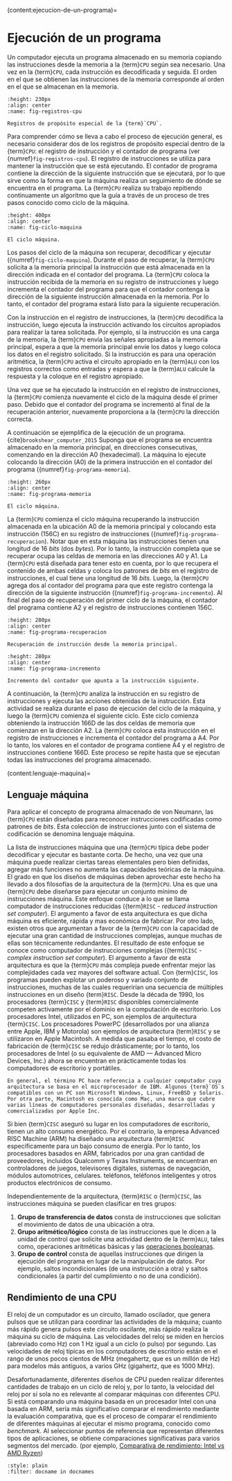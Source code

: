 (content:ejecucion-de-un-programa)=
# Ejecución de un programa

Un computador ejecuta un programa almacenado en su memoria copiando las instrucciones desde la memoria a la {term}`CPU` según sea necesario. Una vez en la {term}`CPU`, cada instrucción es decodificada y seguida. El orden en el que se obtienen las instrucciones de la memoria corresponde al orden en el que se almacenan en la memoria.

```{figure} ../images/registros-especiales.png
:height: 230px
:align: center
:name: fig-registros-cpu

Registros de propósito especial de la {term}`CPU`.
```

Para comprender cómo se lleva a cabo el proceso de ejecución general, es necesario considerar dos de los registros de propósito especial dentro de la {term}`CPU`: el registro de instrucción y el contador de programa (ver {numref}`fig-registros-cpu`). El registro de instrucciones se utiliza para mantener la instrucción que se está ejecutando. El contador de programa contiene la dirección de la siguiente instrucción que se ejecutará, por lo que sirve como la forma en que la máquina realiza un seguimiento de dónde se encuentra en el programa.
La {term}`CPU` realiza su trabajo repitiendo continuamente un algoritmo que la guía a través de un proceso de tres pasos conocido como ciclo de la máquina. 

```{figure} ../images/ciclo_maquina.png
:height: 400px
:align: center
:name: fig-ciclo-maquina

El ciclo máquina.
```

Los pasos del ciclo de la máquina son recuperar, decodificar y ejecutar ({numref}`fig-ciclo-maquina`). Durante el paso de recuperar, la {term}`CPU` solicita a la memoria principal la instrucción que está almacenada en la dirección indicada en el contador del programa. La {term}`CPU` coloca la instrucción recibida de la memoria en su registro de instrucciones y luego incrementa el contador del programa para que el contador contenga la dirección de la siguiente instrucción almacenada en la memoria. Por lo tanto, el contador del programa estará listo para la siguiente recuperación.

Con la instrucción en el registro de instrucciones, la {term}`CPU` decodifica la instrucción, luego ejecuta la instrucción activando los circuitos apropiados para realizar la tarea solicitada. Por ejemplo, si la instrucción es una carga de la memoria, la {term}`CPU`  envía las señales apropiadas a la memoria principal, espera a que la memoria principal envíe los datos y luego coloca los datos en el registro solicitado. Si la instrucción es para una operación aritmética, la {term}`CPU` activa el circuito apropiado en la {term}`ALU` con los registros correctos como entradas y espera a que la {term}`ALU` calcule la respuesta y la coloque en el registro apropiado.

Una vez que se ha ejecutado la instrucción en el registro de instrucciones, la {term}`CPU` comienza nuevamente el ciclo de la máquina desde el primer paso. Debido que el contador del programa se incrementó al final de la recuperación anterior, nuevamente proporciona a la {term}`CPU` la dirección correcta.

A continuación se ejemplifica de la ejecución de un programa. {cite}`brookshear_computer_2015` Suponga que el programa se encuentra almacenado en la memoria principal, en direcciones consecutivas, comenzando en la dirección A0 (hexadecimal). La máquina lo ejecute colocando la dirección (A0) de la primera instrucción en el contador del programa ({numref}`fig-programa-memoria`).

```{figure} ../images/programa-en-memoria.png
:height: 260px
:align: center
:name: fig-programa-memoria

El ciclo máquina.
```

La {term}`CPU` comienza el ciclo máquina recuperando la instrucción almacenada en la ubicación A0 de la memoria principal y colocando esta instrucción (156C) en su registro de instrucciones ({numref}`fig-programa-recuperacion`). Notar que en esta máquina las instrucciones tienen una longitud de 16 _bits_ (dos _bytes_). Por lo tanto, la instrucción completa que se recuperar ocupa las celdas de memoria en las direcciones A0 y A1. La {term}`CPU` está diseñada para tener esto en cuenta, por lo que recupera el contenido de ambas celdas y coloca los patrones de _bits_ en el registro de instrucciones, el cual tiene una longitud de 16 _bits_. Luego, la {term}`CPU` agrega dos al contador del programa para que este registro contenga la dirección de la siguiente instrucción ({numref}`fig-programa-incremento`). Al final del paso de recuperación del primer ciclo de la máquina, el contador del programa contiene A2 y el registro de instrucciones contienen 156C.

```{figure} ../images/programa-recuperacion.png
:height: 280px
:align: center
:name: fig-programa-recuperacion

Recuperación de instrucción desde la memoria principal.
```

```{figure} ../images/programa-incremento.png
:height: 280px
:align: center
:name: fig-programa-incremento

Incremento del contador que apunta a la instrucción siguiente.
```

A continuación, la {term}`CPU` analiza la instrucción en su registro de instrucciones y ejecuta las acciones obtenidas de la instrucción. Esta actividad se realiza durante el paso de ejecución del ciclo de la máquina, y luego la {term}`CPU` comienza el siguiente ciclo. Este ciclo comienza obteniendo la instrucción 166D de las dos celdas de memoria que comienzan en la dirección A2. La {term}`CPU` coloca esta instrucción en el registro de instrucciones e incrementa el contador del programa a A4. Por lo tanto, los valores en el contador de programa contiene A4 y el registro de instrucciones contiene 166D. Este proceso se repite hasta que se ejecutan todas las instrucciones del programa almacenado.

(content:lenguaje-maquina)=
## Lenguaje máquina

Para aplicar el concepto de programa almacenado de von Neumann, las {term}`CPU` están diseñadas para reconocer instrucciones codificadas como patrones de _bits_. Esta colección de instrucciones junto con el sistema de codificación se denomina lenguaje máquina.

La lista de instrucciones máquina que una {term}`CPU` típica debe poder decodificar y ejecutar es bastante corta. De hecho, una vez que una máquina puede realizar ciertas tareas elementales pero bien definidas, agregar más funciones no aumenta las capacidades teóricas de la máquina. El grado en que los diseños de máquinas deben aprovechar este hecho ha llevado a dos filosofías de la arquitectura de la {term}`CPU`. Una es que una {term}`CPU` debe diseñarse para ejecutar un conjunto mínimo de instrucciones máquina. Este enfoque conduce a lo que se llama computador de instrucciones reducidas ({term}`RISC` - _reduced instruction set computer_). El argumento a favor de esta arquitectura es que dicha máquina es eficiente, rápida y mas económica de fabricar. Por otro lado, existen otros que argumentan a favor de la {term}`CPU` con la capacidad de ejecutar una gran cantidad de instrucciones complejas, aunque muchas de ellas son técnicamente redundantes. El resultado de este enfoque se conoce como computador de instrucciones complejas ({term}`CISC` - _complex instruction set computer_). El argumento a favor de esta arquitectura es que la {term}`CPU` más compleja puede enfrentar mejor las complejidades cada vez mayores del software actual. Con {term}`CISC`, los programas pueden explotar un poderoso y variado conjunto de instrucciones, muchas de las cuales requerirían una secuencia de múltiples instrucciones en un diseño {term}`RISC`. Desde la década de 1990, los procesadores {term}`CISC` y {term}`RISC` disponibles comercialmente competen activamente por el dominio en la computación de escritorio. Los procesadores Intel, utilizados en PC, son ejemplos de arquitectura {term}`CISC`. Los procesadores PowerPC (desarrollados por una alianza entre Apple, IBM y Motorola) son ejemplos de arquitectura {term}`RISC` y se utilizaron en Apple Macintosh. A medida que pasaba el tiempo, el costo de fabricación de {term}`CISC` se redujo drásticamente; por lo tanto, los procesadores de Intel (o su equivalente de AMD — Advanced Micro Devices, Inc.) ahora se encuentran en prácticamente todas los computadores de escritorio y portátiles.

```{note}
En general, el término PC hace referencia a cualquier computador cuya arquitectura se basa en el microprocesador de IBM. Algunos {term}`OS`s compatibles con un PC son Microsoft Windows, Linux, FreeBSD y Solaris. Por otra parte, Macintosh es conocida como Mac, una marca que cubre varias líneas de computadores personales diseñadas, desarrolladas y comercializadas por Apple Inc.
```

Si bien {term}`CISC` aseguró su lugar en los computadores de escritorio, tienen un alto consumo energético. Por el contrario, la empresa Advanced RISC Machine (ARM) ha diseñado una arquitectura {term}`RISC` específicamente para un bajo consumo de energía. Por lo tanto, los procesadores basados ​​en ARM, fabricados por una gran cantidad de proveedores, incluidos Qualcomm y Texas Instruments, se encuentran en controladores de juegos, televisores digitales, sistemas de navegación, módulos automotrices, celulares. teléfonos, teléfonos inteligentes y otros productos electrónicos de consumo. 

Independientemente de la arquitectura, {term}`RISC` o {term}`CISC`, las instrucciones máquina se pueden clasificar en tres grupos:

1. __Grupo de transferencia de datos__ consta de instrucciones que solicitan el movimiento de datos de una ubicación a otra.
1. __Grupo aritmético/lógico__ consta de las instrucciones que le dicen a la unidad de control que solicite una actividad dentro de la {term}`ALU`, tales como, operaciones aritméticas básicas y las [operaciones booleanas](content:operaciones-booleanas).
1. __Grupo de control__ consta de aquellas instrucciones que dirigen la ejecución del programa en lugar de la manipulación de datos. Por ejemplo, saltos incondicionales (de una instrucción a otra) y saltos condicionales (a partir del cumplimiento o no de una condición).

## Rendimiento de una CPU

El reloj de un computador es un circuito, llamado oscilador, que genera pulsos que se utilizan para coordinar las actividades de la máquina; cuanto más rápido genera pulsos este circuito oscilante, más rápido realiza la máquina su ciclo de máquina. Las velocidades del reloj se miden en hercios (abreviado como Hz) con 1 Hz igual a un ciclo (o pulso) por segundo. Las velocidades de reloj típicas en los computadores de escritorio están en el rango de unos pocos cientos de MHz (megahertz, que es un millón de Hz) para modelos más antiguos, a varios GHz (gigahertz, que es 1000 MHz).

Desafortunadamente, diferentes diseños de CPU pueden realizar diferentes cantidades de trabajo en un ciclo de reloj y, por lo tanto, la velocidad del reloj por sí sola no es relevante al comparar máquinas con diferentes CPU. Si está comparando una máquina basada en un procesador Intel con una basada en ARM, sería más significativo comparar el rendimiento mediante la evaluación comparativa, que es el proceso de comparar el rendimiento de diferentes máquinas al ejecutar el mismo programa, conocido como _benchmark_. Al seleccionar puntos de referencia que representan diferentes tipos de aplicaciones, se obtiene comparaciones significativas para varios segmentos del mercado. (por ejemplo, [Comparativa de rendimiento: Intel vs AMD Ryzen](https://www.profesionalreview.com/2020/04/05/procesadores-intel-vs-amd-ryzen/))

```{bibliography} ../refs.bib
:style: plain
:filter: docname in docnames
```
